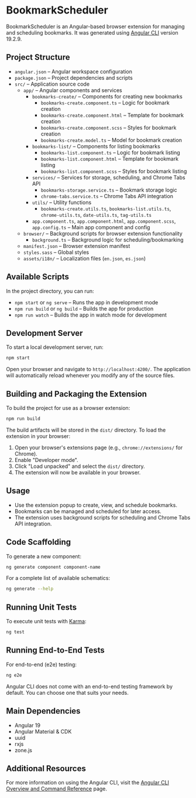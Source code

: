# BookmarkScheduler

BookmarkScheduler is an Angular-based browser extension for managing and scheduling bookmarks. It was generated using [Angular CLI](https://github.com/angular/angular-cli) version 19.2.9.

## Project Structure

- `angular.json` – Angular workspace configuration
- `package.json` – Project dependencies and scripts
- `src/` – Application source code
  - `app/` – Angular components and services
    - `bookmarks-create/` – Components for creating new bookmarks
      - `bookmarks-create.component.ts` – Logic for bookmark creation
      - `bookmarks-create.component.html` – Template for bookmark creation
      - `bookmarks-create.component.scss` – Styles for bookmark creation
      - `bookmarks-create.model.ts` – Model for bookmark creation
    - `bookmarks-list/` – Components for listing bookmarks
      - `bookmarks-list.component.ts` – Logic for bookmark listing
      - `bookmarks-list.component.html` – Template for bookmark listing
      - `bookmarks-list.component.scss` – Styles for bookmark listing
    - `services/` – Services for storage, scheduling, and Chrome Tabs API
      - `bookmarks-storage.service.ts` – Bookmark storage logic
      - `chrome-tabs.service.ts` – Chrome Tabs API integration
    - `utils/` – Utility functions
      - `bookmarks-create.utils.ts`, `bookmarks-list.utils.ts`, `chrome-utils.ts`, `date-utils.ts`, `tag-utils.ts`
    - `app.component.ts`, `app.component.html`, `app.component.scss`, `app.config.ts` – Main app component and config
  - `browser/` – Background scripts for browser extension functionality
    - `background.ts` – Background logic for scheduling/bookmarking
  - `manifest.json` – Browser extension manifest
  - `styles.sass` – Global styles
  - `assets/i18n/` – Localization files (`en.json`, `es.json`)

## Available Scripts

In the project directory, you can run:

- `npm start` or `ng serve` – Runs the app in development mode
- `npm run build` or `ng build` – Builds the app for production
- `npm run watch` – Builds the app in watch mode for development

## Development Server

To start a local development server, run:

```bash
npm start
```

Open your browser and navigate to `http://localhost:4200/`. The application will automatically reload whenever you modify any of the source files.

## Building and Packaging the Extension

To build the project for use as a browser extension:

```bash
npm run build
```

The build artifacts will be stored in the `dist/` directory. To load the extension in your browser:

1. Open your browser's extensions page (e.g., `chrome://extensions/` for Chrome).
2. Enable "Developer mode".
3. Click "Load unpacked" and select the `dist/` directory.
4. The extension will now be available in your browser.

## Usage

- Use the extension popup to create, view, and schedule bookmarks.
- Bookmarks can be managed and scheduled for later access.
- The extension uses background scripts for scheduling and Chrome Tabs API integration.

## Code Scaffolding

To generate a new component:

```bash
ng generate component component-name
```

For a complete list of available schematics:

```bash
ng generate --help
```

## Running Unit Tests

To execute unit tests with [Karma](https://karma-runner.github.io):

```bash
ng test
```

## Running End-to-End Tests

For end-to-end (e2e) testing:

```bash
ng e2e
```

Angular CLI does not come with an end-to-end testing framework by default. You can choose one that suits your needs.

## Main Dependencies

- Angular 19
- Angular Material & CDK
- uuid
- rxjs
- zone.js

## Additional Resources

For more information on using the Angular CLI, visit the [Angular CLI Overview and Command Reference](https://angular.dev/tools/cli) page.
